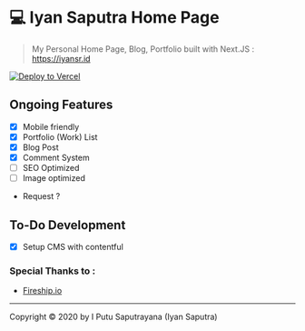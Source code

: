# 💻 Iyan Saputra Home Page

> My Personal Home Page, Blog, Portfolio built with Next.JS : https://iyansr.id


[![Deploy to Vercel](https://vercel.com/button)](https://iyansr.id)
## Ongoing Features 

- [x] Mobile friendly
- [x] Portfolio (Work) List
- [x] Blog Post
- [x] Comment System
- [ ] SEO Optimized
- [ ] Image optimized
- Request ? 

## To-Do Development 

- [x] Setup CMS with contentful

### Special Thanks to :

- [Fireship.io](https://fireship.io/)

***

Copyright © 2020 by I Putu Saputrayana (Iyan Saputra)
